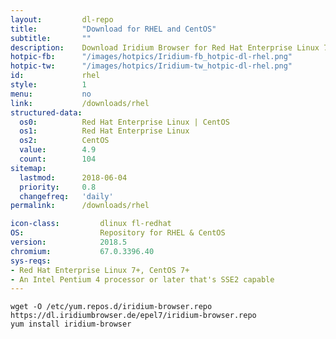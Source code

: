 ```yaml
---
layout:			dl-repo
title:			"Download for RHEL and CentOS"
subtitle:		""
description:	Download Iridium Browser for Red Hat Enterprise Linux 7 and CentOS 7 or higher. Install package from repository using the command line.
hotpic-fb:		"/images/hotpics/Iridium-fb_hotpic-dl-rhel.png"
hotpic-tw:		"/images/hotpics/Iridium-tw_hotpic-dl-rhel.png"
id:				rhel
style:			1
menu:			no
link:			/downloads/rhel
structured-data:
  os0:			Red Hat Enterprise Linux | CentOS
  os1:			Red Hat Enterprise Linux
  os2:			CentOS
  value:		4.9
  count:		104
sitemap:
  lastmod:		2018-06-04
  priority:		0.8
  changefreq:	'daily'
permalink:		/downloads/rhel

icon-class:			dlinux fl-redhat
OS: 				Repository for RHEL & CentOS
version:			2018.5
chromium:			67.0.3396.40
sys-reqs:
- Red Hat Enterprise Linux 7+, CentOS 7+
- An Intel Pentium 4 processor or later that's SSE2 capable
---
```


	wget -O /etc/yum.repos.d/iridium-browser.repo https://dl.iridiumbrowser.de/epel7/iridium-browser.repo
	yum install iridium-browser
